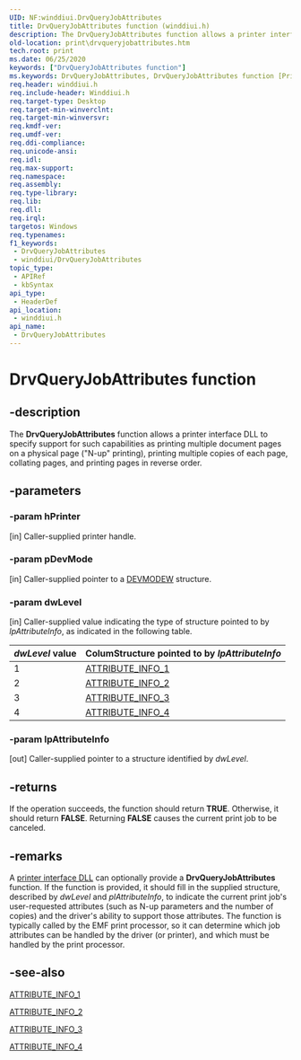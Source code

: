 ```yaml
---
UID: NF:winddiui.DrvQueryJobAttributes
title: DrvQueryJobAttributes function (winddiui.h)
description: The DrvQueryJobAttributes function allows a printer interface DLL to specify support for such capabilities as printing multiple document pages on a physical page (N-up printing), printing multiple copies of each page, collating pages, and printing pages in reverse order.
old-location: print\drvqueryjobattributes.htm
tech.root: print
ms.date: 06/25/2020
keywords: ["DrvQueryJobAttributes function"]
ms.keywords: DrvQueryJobAttributes, DrvQueryJobAttributes function [Print Devices], print.drvqueryjobattributes, print_interface-graphics_3fc2f9a4-bfe5-4323-a73e-6ac3ca9cf217.xml, winddiui/DrvQueryJobAttributes
req.header: winddiui.h
req.include-header: Winddiui.h
req.target-type: Desktop
req.target-min-winverclnt: 
req.target-min-winversvr: 
req.kmdf-ver: 
req.umdf-ver: 
req.ddi-compliance: 
req.unicode-ansi: 
req.idl: 
req.max-support: 
req.namespace: 
req.assembly: 
req.type-library: 
req.lib: 
req.dll: 
req.irql: 
targetos: Windows
req.typenames: 
f1_keywords:
 - DrvQueryJobAttributes
 - winddiui/DrvQueryJobAttributes
topic_type:
 - APIRef
 - kbSyntax
api_type:
 - HeaderDef
api_location:
 - winddiui.h
api_name:
 - DrvQueryJobAttributes
---
```


# DrvQueryJobAttributes function


## -description

The **DrvQueryJobAttributes** function allows a printer interface DLL to specify support for such capabilities as printing multiple document pages on a physical page ("N-up" printing), printing multiple copies of each page, collating pages, and printing pages in reverse order.

## -parameters

### -param hPrinter 

[in]
Caller-supplied printer handle.

### -param pDevMode 

[in]
Caller-supplied pointer to a [DEVMODEW](/windows/win32/api/wingdi/ns-wingdi-devmodew) structure.

### -param dwLevel 

[in]
Caller-supplied value indicating the type of structure pointed to by *lpAttributeInfo*, as indicated in the following table.

| *dwLevel* value | ColumStructure pointed to by *lpAttributeInfo* |
|--|--|
| 1 | [ATTRIBUTE_INFO_1](./ns-winddiui-_attribute_info_1.md) |
| 2 | [ATTRIBUTE_INFO_2](./ns-winddiui-_attribute_info_2.md) |
| 3 | [ATTRIBUTE_INFO_3](./ns-winddiui-_attribute_info_3.md) |
| 4 | [ATTRIBUTE_INFO_4](./ns-winddiui-_attribute_info_4.md) |

### -param lpAttributeInfo 

[out]
Caller-supplied pointer to a structure identified by *dwLevel*.

## -returns

If the operation succeeds, the function should return **TRUE**. Otherwise, it should return **FALSE**. Returning **FALSE** causes the current print job to be canceled.

## -remarks

A [printer interface DLL](/windows-hardware/drivers/print/printer-interface-dll) can optionally provide a **DrvQueryJobAttributes** function. If the function is provided, it should fill in the supplied structure, described by *dwLevel* and *plAttributeInfo*, to indicate the current print job's user-requested attributes (such as N-up parameters and the number of copies) and the driver's ability to support those attributes. The function is typically called by the EMF print processor, so it can determine which job attributes can be handled by the driver (or printer), and which must be handled by the print processor.

## -see-also

[ATTRIBUTE_INFO_1](./ns-winddiui-_attribute_info_1.md)

[ATTRIBUTE_INFO_2](./ns-winddiui-_attribute_info_2.md)

[ATTRIBUTE_INFO_3](./ns-winddiui-_attribute_info_3.md)

[ATTRIBUTE_INFO_4](./ns-winddiui-_attribute_info_4.md)
